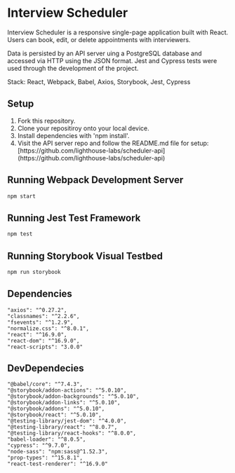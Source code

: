# Interview Scheduler
Interview Scheduler is a responsive single-page application built with React. Users can book, edit, or delete appointments with interviewers.

Data is persisted by an API server uing a PostgreSQL database and accessed via HTTP using the JSON format. Jest and Cypress tests were used through the development of the project.

Stack: React, Webpack, Babel, Axios, Storybook, Jest, Cypress


## Setup
<ol>
  <li>Fork this repository.</li>
  <li>Clone your repositiroy onto your local device.</li>
  <li>Install dependencies with 'npm install'.</li>
  <li>Visit the API server repo and follow the README.md file for setup: [https://github.com/lighthouse-labs/scheduler-api](https://github.com/lighthouse-labs/scheduler-api)</li>
</ol>

## Running Webpack Development Server

```sh
npm start
```

## Running Jest Test Framework

```sh
npm test
```

## Running Storybook Visual Testbed

```sh
npm run storybook
```
## Dependencies
    "axios": "^0.27.2",
    "classnames": "^2.2.6",
    "fsevents": "^1.2.9",
    "normalize.css": "^8.0.1",
    "react": "^16.9.0",
    "react-dom": "^16.9.0",
    "react-scripts": "3.0.0"

## DevDependecies
    "@babel/core": "^7.4.3",
    "@storybook/addon-actions": "^5.0.10",
    "@storybook/addon-backgrounds": "^5.0.10",
    "@storybook/addon-links": "^5.0.10",
    "@storybook/addons": "^5.0.10",
    "@storybook/react": "^5.0.10",
    "@testing-library/jest-dom": "^4.0.0",
    "@testing-library/react": "^8.0.7",
    "@testing-library/react-hooks": "^8.0.0",
    "babel-loader": "^8.0.5",
    "cypress": "^9.7.0",
    "node-sass": "npm:sass@^1.52.3",
    "prop-types": "^15.8.1",
    "react-test-renderer": "^16.9.0"